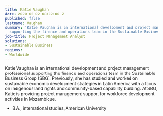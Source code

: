 ```yaml
---
title: Katie Vaughan
date: 2020-06-02 08:22:00 Z
published: false
lastname: Vaughan
summary: 'Katie Vaughan is an international development and project management professional
  supporting the finance and operations team in the Sustainable Business Group. '
job-title: Project Management Analyst
solutions:
- Sustainable Business
regions:
- Worldwide
---
```


Katie Vaughan is an international development and project management professional supporting the finance and operations team in the Sustainable Business Group (SBG). Previously, she has studied and worked on sustainable economic development strategies in Latin America with a focus on indigenous land rights and community-based capability building. At SBG, Katie is providing project management support for workforce development activities in Mozambique. 

* B.A., international studies, American University 